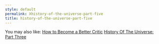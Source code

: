 ```yaml
---
style: default
permalink: Xhistory-of-the-universe-part-five
title: history-of-the-universe-part-five
---
```

You may also like:
[How to Become a Better Critic](http://scp-wiki.net/how-to-become-a-better-critic)
[History Of The Universe: Part Three](http://scp-wiki.net/history-of-the-universe-part-three)